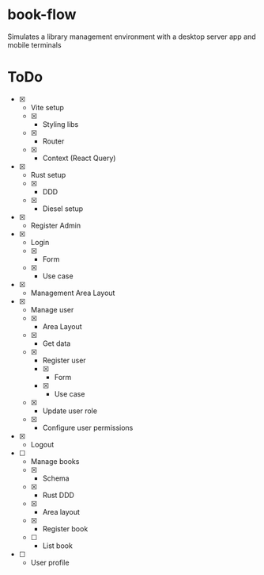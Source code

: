 # book-flow
 Simulates a library management environment with a desktop server app and mobile terminals

# ToDo
- [X] - Vite setup
  - [X] - Styling libs
  - [X] - Router
  - [X] - Context (React Query)
- [X] - Rust setup
  - [X] - DDD
  - [X] - Diesel setup
- [X] - Register Admin
- [X] - Login
  - [X] - Form
  - [X] - Use case
- [X] - Management Area Layout
- [X] - Manage user
  - [X] - Area Layout
  - [X] - Get data
  - [X] - Register user
    - [X] - Form
    - [X] - Use case
  - [X] - Update user role
  - [X] - Configure user permissions
- [X] - Logout
- [ ] - Manage books
  - [X] - Schema
  - [X] - Rust DDD
  - [X] - Area layout
  - [X] - Register book
  - [ ] - List book
- [ ] - User profile
